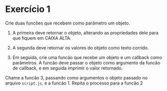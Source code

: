 # Exercício 1

Crie duas funcões que recebem como parâmetro um objeto.
1. A primeira deve retornar o objeto, alterando as propriedades dele para que fiquem em CAIXA ALTA.
2. A segunda deve retornar os valores do objeto como texto corrido.

3. Em seguida, crie uma funcão que recebe um objeto e um callback como parâmetros. A funcão deve passar o objeto como argumento da funcão de callback, e em seguida imprimir o valor retornado.

Chame a funcão 3, passando como argumentos o objeto passado no arquivo `script.js`, e a funcão 1.
Repita o processo para a funcão 2
